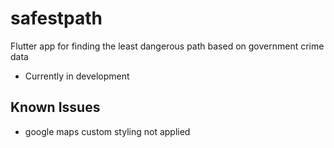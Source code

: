 # safestpath
Flutter app for finding the least dangerous path based on government crime data
- Currently in development

## Known Issues
 - google maps custom styling not applied